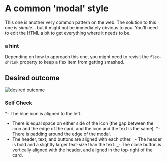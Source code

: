 # A common 'modal' style

This one is another very common pattern on the web. The solution to this one is _simple_... but it might not be immediately obvious to you. You'll need to edit the HTML a bit to get everything where it needs to be.

### a hint

Depending on how to approach this one, you might need to revisit the `flex-shrink` property to keep a flex item from getting smashed.

## Desired outcome

![desired outcome](./desired-outcome.png)

### Self Check

\*- The blue icon is aligned to the left.

- There is equal space on either side of the icon (the gap between the icon and the edge of the card, and the icon and the text is the same).
  \*- There is padding around the edge of the modal.
- The header, text, and buttons are aligned with each other.
  _- The header is bold and a slightly larger text-size than the text.
  _- The close button is vertically aligned with the header, and aligned in the top-right of the card.
